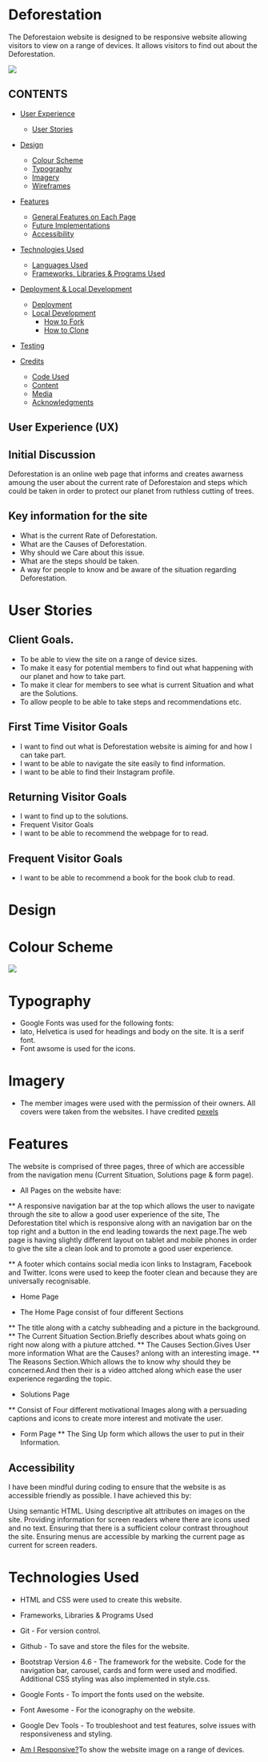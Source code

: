 # Deforestation 

The Deforestaion website is designed to be responsive website allowing visitors to view on a range of devices. It allows visitors to find out about the Deforestation.

<img src="https://srz97.github.io/deforestation/assets/images/screens.png">





## CONTENTS

* [User Experience](#user-experience-ux)
  * [User Stories](#user-stories)

* [Design](#design)
  * [Colour Scheme](#colour-scheme)
  * [Typography](#typography)
  * [Imagery](#imagery)
  * [Wireframes](#wireframes)

* [Features](#features)
  * [General Features on Each Page](#general-features-on-each-page)
  * [Future Implementations](#future-implementations)
  * [Accessibility](#accessibility)

* [Technologies Used](#technologies-used)
  * [Languages Used](#languages-used)
  * [Frameworks, Libraries & Programs Used](#frameworks-libraries--programs-used)

* [Deployment & Local Development](#deployment--local-development)
  * [Deployment](#deployment)
  * [Local Development](#local-development)
    * [How to Fork](#how-to-fork)
    * [How to Clone](#how-to-clone)

* [Testing](#testing)

* [Credits](#credits)
  * [Code Used](#code-used)
  * [Content](#content)
  * [Media](#media)
  * [Acknowledgments](#acknowledgments)



## User Experience (UX)

## Initial Discussion

Deforestation is an online web page that informs and creates awarness amoung the user about the current rate of Deforestaion and steps which could be taken in order to protect our planet from ruthless cutting of trees.



## Key information for the site

* What is the current Rate of Deforestation.
* What are the Causes of Deforestation.
* Why should we Care about this issue.
* What are the steps should be taken.
* A way for people to know and be aware of the situation regarding Deforestation.

# User Stories

## Client Goals. 

* To be able to view the site on a range of device sizes.
* To make it easy for potential members to find out what happening with our planet and how to take part.
* To make it clear for members to see what is current Situation and what are the Solutions.
* To allow people to be able to take steps and recommendations etc.

##  First Time Visitor Goals

* I want to find out what is Deforestation website is aiming for and how I can take part.
* I want to be able to navigate the site easily to find information.
* I want to be able to find their Instagram profile.

## Returning Visitor Goals

* I want to find up to the solutions.
* Frequent Visitor Goals
* I want to be able to recommend the webpage for to read.

## Frequent Visitor Goals

* I want to be able to recommend a book for the book club to read.

# Design

# Colour Scheme

<img src="https://srz97.github.io/deforestation/assets/images/colors-image.png">

# Typography

* Google Fonts was used for the following fonts:
* lato, Helvetica is used for headings and body on the site. It is a serif font.
* Font awsome is used for the icons.

# Imagery 

* The member images were used with the permission of their owners. All covers were taken from the websites. I have credited [pexels](https://www.pexels.com/)

# Features 

The website is comprised of three pages, three of which are accessible from the navigation menu (Current Situation, Solutions page & form page). 

* All Pages on the website have:

** A responsive navigation bar at the top which allows the user to navigate through the site to allow a good user experience of the site, The Deforestation titel which is responsive along with an navigation bar on the top right and a button in the end leading towards the next page.The web page is having slightly different layout on tablet and mobile phones in order to give the site a clean look and to promote a good user experience.

** A footer which contains social media icon links to Instagram, Facebook and Twitter. Icons were used to keep the footer clean and because they are universally recognisable.

* Home Page 

* The Home Page consist of four different Sections

** The title along with a catchy subheading and a picture in the background.
** The Current Situation Section.Briefly describes about whats going on right now along with a piuture attched.
** The Causes Section.Gives User more information What are the Causes? anlong with an interesting image.
** The Reasons Section.Which allows the to know why should they be concerned.And then their is a video attched along
which ease the user experience regarding the topic.

* Solutions Page 

** Consist of Four different motivational Images along with a persuading captions and icons to create more interest and motivate the user. 

* Form Page 
** The Sing Up form which allows the user to put in their Information.

## Accessibility

I have been mindful during coding to ensure that the website is as accessible friendly as possible. I have achieved this by:

Using semantic HTML.
Using descriptive alt attributes on images on the site.
Providing information for screen readers where there are icons used and no text.
Ensuring that there is a sufficient colour contrast throughout the site.
Ensuring menus are accessible by marking the current page as current for screen readers.

# Technologies Used

* HTML and CSS were used to create this website.

* Frameworks, Libraries & Programs Used

* Git - For version control.

* Github - To save and store the files for the website.

 * Bootstrap Version 4.6 - The framework for the website. Code for the navigation bar, carousel, cards and form were used and modified. Additional CSS styling was also implemented in style.css.

* Google Fonts - To import the fonts used on the website.

* Font Awesome - For the iconography on the website.

* Google Dev Tools - To troubleshoot and test features, solve issues with responsiveness and styling.

* [Am I Responsive?](https://ui.dev/amiresponsive?url=https://srz97.github.io/deforestation/)To show the website image on a range of devices.







